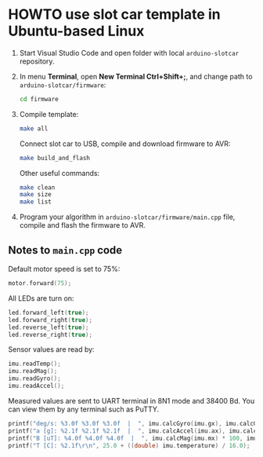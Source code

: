# HOWTO use slot car template in Ubuntu-based Linux

1. Start Visual Studio Code and open folder with local `arduino-slotcar` repository.

2. In menu **Terminal**, open **New Terminal Ctrl+Shift+;**, and change path to `arduino-slotcar/firmware`:

   ```bash
   cd firmware
   ```

3. Compile template:

   ```bash
   make all
   ```

   Connect slot car to USB, compile and download firmware to AVR:

   ```bash
   make build_and_flash
   ```

   Other useful commands:

   ```bash
   make clean
   make size
   make list
   ```

4. Program your algorithm in `arduino-slotcar/firmware/main.cpp` file, compile and flash the firmware to AVR.

## Notes to `main.cpp` code

Default motor speed is set to 75%:

```c
motor.forward(75);
```

All LEDs are turn on:

```c
led.forward_left(true);
led.forward_right(true);
led.reverse_left(true);
led.reverse_right(true);
```

Sensor values are read by:

```c
imu.readTemp();
imu.readMag();
imu.readGyro();
imu.readAccel();
```

Measured values are sent to UART terminal in 8N1 mode and 38400 Bd. You can view them by any terminal such as PuTTY.

```c
printf("deg/s: %3.0f %3.0f %3.0f  |  ", imu.calcGyro(imu.gx), imu.calcGyro(imu.gy), imu.calcGyro(imu.gz));
printf("a [g]: %2.1f %2.1f %2.1f  |  ", imu.calcAccel(imu.ax), imu.calcAccel(imu.ay), imu.calcAccel(imu.az));
printf("B [uT]: %4.0f %4.0f %4.0f  |  ", imu.calcMag(imu.mx) * 100, imu.calcMag(imu.my) * 100, imu.calcMag(imu.mz) * 100);
printf("T [C]: %2.1f\r\n", 25.0 + ((double) imu.temperature) / 16.0);
```
